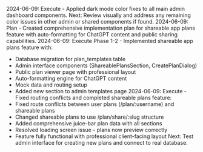2024-06-09: Execute - Applied dark mode color fixes to all main admin dashboard components. Next: Review visually and address any remaining color issues in other admin or shared components if found.
2024-06-09: Plan - Created comprehensive implementation plan for shareable app plans feature with auto-formatting for ChatGPT content and public sharing capabilities.
2024-06-09: Execute Phase 1-2 - Implemented shareable app plans feature with:
- Database migration for plan_templates table
- Admin interface components (ShareablePlansSection, CreatePlanDialog)
- Public plan viewer page with professional layout
- Auto-formatting engine for ChatGPT content
- Mock data and routing setup
- Added new section to admin templates page
2024-06-09: Execute - Fixed routing conflicts and completed shareable plans feature:
- Fixed route conflicts between user plans (/plan/:username) and shareable plans
- Changed shareable plans to use /plan/share/:slug structure
- Added comprehensive juice-bar plan data with all sections
- Resolved loading screen issue - plans now preview correctly
- Feature fully functional with professional client-facing layout
Next: Test admin interface for creating new plans and connect to real database.